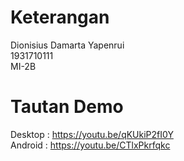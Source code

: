# Keterangan
Dionisius Damarta Yapenrui <br>
1931710111 <br>
MI-2B

# Tautan Demo
Desktop : https://youtu.be/qKUkiP2fI0Y
<br>
Android : https://youtu.be/CTlxPkrfqkc
